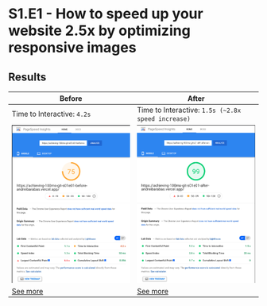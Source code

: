 # S1.E1 - How to speed up your website 2.5x by optimizing responsive images

## Results

| Before                                                                                                                                              | After                                                                                                                                              |
| --------------------------------------------------------------------------------------------------------------------------------------------------- | -------------------------------------------------------------------------------------------------------------------------------------------------- |
| Time to Interactive: `4.2s`                                                                                                                         | Time to Interactive: `1.5s (~2.8x speed increase)`                                                                                                 |
| ![Before](results/before.png)                                                                                                                       | ![After](results/after.png)                                                                                                                        |
| [See more](https://developers.google.com/speed/pagespeed/insights/?url=https%3A%2F%2Fachieving-100ms-git-s01e01-before-andreibarabas.vercel.app%2F) | [See more](https://developers.google.com/speed/pagespeed/insights/?url=https%3A%2F%2Fachieving-100ms-git-s01e01-after-andreibarabas.vercel.app%2F) |
